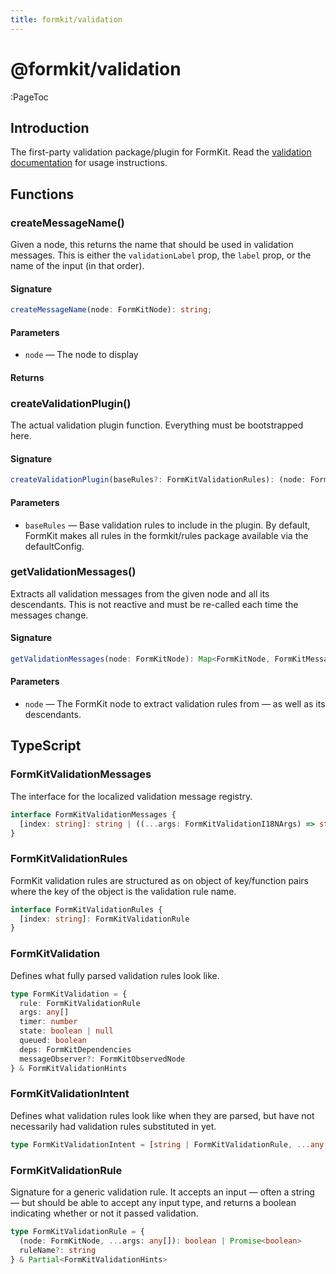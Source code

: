```yaml
---
title: formkit/validation
---
```


# @formkit/validation

:PageToc

## Introduction

The first-party validation package/plugin for FormKit. Read the [validation documentation](https://formkit.com/essentials/validation) for usage instructions.

## Functions

### createMessageName()

Given a node, this returns the name that should be used in validation messages. This is either the `validationLabel` prop, the `label` prop, or the name of the input (in that order).

#### Signature

<client-only>

```typescript
createMessageName(node: FormKitNode): string;
```

</client-only>

#### Parameters

- `node` — The node to display

#### Returns

### createValidationPlugin()

The actual validation plugin function. Everything must be bootstrapped here.

#### Signature

<client-only>

```typescript
createValidationPlugin(baseRules?: FormKitValidationRules): (node: FormKitNode) => void;
```

</client-only>

#### Parameters

- `baseRules` — Base validation rules to include in the plugin. By default, FormKit makes all rules in the formkit/rules package available via the defaultConfig.

### getValidationMessages()

Extracts all validation messages from the given node and all its descendants. This is not reactive and must be re-called each time the messages change.

#### Signature

<client-only>

```typescript
getValidationMessages(node: FormKitNode): Map<FormKitNode, FormKitMessage[]>;
```

</client-only>

#### Parameters

- `node` — The FormKit node to extract validation rules from — as well as its descendants.

## TypeScript

### FormKitValidationMessages

The interface for the localized validation message registry.

<client-only>

```typescript
interface FormKitValidationMessages {
  [index: string]: string | ((...args: FormKitValidationI18NArgs) => string)
}
```

</client-only>

### FormKitValidationRules

FormKit validation rules are structured as on object of key/function pairs where the key of the object is the validation rule name.

<client-only>

```typescript
interface FormKitValidationRules {
  [index: string]: FormKitValidationRule
}
```

</client-only>

### FormKitValidation

Defines what fully parsed validation rules look like.

<client-only>

```typescript
type FormKitValidation = {
  rule: FormKitValidationRule
  args: any[]
  timer: number
  state: boolean | null
  queued: boolean
  deps: FormKitDependencies
  messageObserver?: FormKitObservedNode
} & FormKitValidationHints
```

</client-only>

### FormKitValidationIntent

Defines what validation rules look like when they are parsed, but have not necessarily had validation rules substituted in yet.

<client-only>

```typescript
type FormKitValidationIntent = [string | FormKitValidationRule, ...any[]]
```

</client-only>

### FormKitValidationRule

Signature for a generic validation rule. It accepts an input — often a string — but should be able to accept any input type, and returns a boolean indicating whether or not it passed validation.

<client-only>

```typescript
type FormKitValidationRule = {
  (node: FormKitNode, ...args: any[]): boolean | Promise<boolean>
  ruleName?: string
} & Partial<FormKitValidationHints>
```

</client-only>
